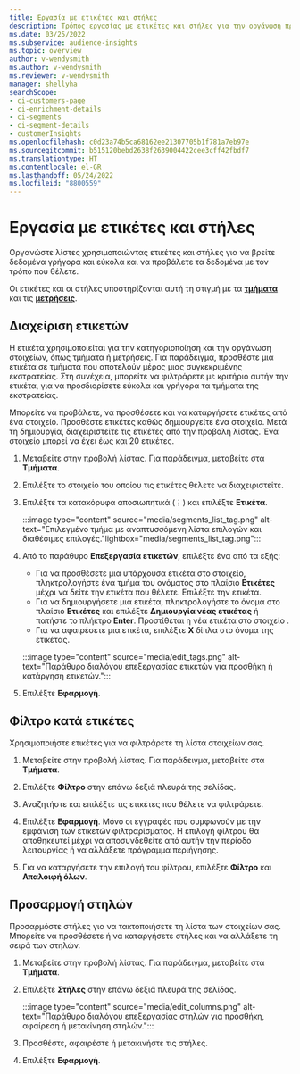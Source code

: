 ```yaml
---
title: Εργασία με ετικέτες και στήλες
description: Τρόπος εργασίας με ετικέτες και στήλες για την οργάνωση προβολών λίστας
ms.date: 03/25/2022
ms.subservice: audience-insights
ms.topic: overview
author: v-wendysmith
ms.author: v-wendysmith
ms.reviewer: v-wendysmith
manager: shellyha
searchScope:
- ci-customers-page
- ci-enrichment-details
- ci-segments
- ci-segment-details
- customerInsights
ms.openlocfilehash: c0d23a74b5ca68162ee21307705b1f781a7eb97e
ms.sourcegitcommit: b515120bebd2638f2639004422cee3cff42fbdf7
ms.translationtype: HT
ms.contentlocale: el-GR
ms.lasthandoff: 05/24/2022
ms.locfileid: "8800559"
---
```

# <a name="work-with-tags-and-columns"></a>Εργασία με ετικέτες και στήλες

Οργανώστε λίστες χρησιμοποιώντας ετικέτες και στήλες για να βρείτε δεδομένα γρήγορα και εύκολα και να προβάλετε τα δεδομένα με τον τρόπο που θέλετε.

Οι ετικέτες και οι στήλες υποστηρίζονται αυτή τη στιγμή με τα **[τμήματα](segments.md)** και τις **[μετρήσεις](measures.md)**.

## <a name="manage-tags"></a>Διαχείριση ετικετών

Η ετικέτα χρησιμοποιείται για την κατηγοριοποίηση και την οργάνωση στοιχείων, όπως τμήματα ή μετρήσεις. Για παράδειγμα, προσθέστε μια ετικέτα σε τμήματα που αποτελούν μέρος μιας συγκεκριμένης εκστρατείας. Στη συνέχεια, μπορείτε να φιλτράρετε με κριτήριο αυτήν την ετικέτα, για να προσδιορίσετε εύκολα και γρήγορα τα τμήματα της εκστρατείας.

Μπορείτε να προβάλετε, να προσθέσετε και να καταργήσετε ετικέτες από ένα στοιχείο. Προσθέστε ετικέτες καθώς δημιουργείτε ένα στοιχείο. Μετά τη δημιουργία, διαχειριστείτε τις ετικέτες από την προβολή λίστας. Ένα στοιχείο μπορεί να έχει έως και 20 ετικέτες.

1. Μεταβείτε στην προβολή λίστας. Για παράδειγμα, μεταβείτε στα **Τμήματα**.

1. Επιλέξτε το στοιχείο του οποίου τις ετικέτες θέλετε να διαχειριστείτε.

1. Επιλέξτε τα κατακόρυφα αποσιωπητικά (&vellip;) και επιλέξτε **Ετικέτα**.

   :::image type="content" source="media/segments_list_tag.png" alt-text="Επιλεγμένο τμήμα με αναπτυσσόμενη λίστα επιλογών και διαθέσιμες επιλογές."lightbox="media/segments_list_tag.png":::

1. Από το παράθυρο **Επεξεργασία ετικετών**, επιλέξτε ένα από τα εξής:

   - Για να προσθέσετε μια υπάρχουσα ετικέτα στο στοιχείο, πληκτρολογήστε ένα τμήμα του ονόματος στο πλαίσιο **Ετικέτες** μέχρι να δείτε την ετικέτα που θέλετε. Επιλέξτε την ετικέτα.
   - Για να δημιουργήσετε μια ετικέτα, πληκτρολογήστε το όνομα στο πλαίσιο **Ετικέτες** και επιλέξτε **Δημιουργία νέας ετικέτας** ή πατήστε το πλήκτρο **Enter**. Προστίθεται η νέα ετικέτα στο στοιχείο .
   - Για να αφαιρέσετε μια ετικέτα, επιλέξτε **X** δίπλα στο όνομα της ετικέτας.

   :::image type="content" source="media/edit_tags.png" alt-text="Παράθυρο διαλόγου επεξεργασίας ετικετών για προσθήκη ή κατάργηση ετικετών.":::

1. Επιλέξτε **Εφαρμογή**.

## <a name="filter-on-tags"></a>Φίλτρο κατά ετικέτες

Χρησιμοποιήστε ετικέτες για να φιλτράρετε τη λίστα στοιχείων σας.

1. Μεταβείτε στην προβολή λίστας. Για παράδειγμα, μεταβείτε στα **Τμήματα**.

1. Επιλέξτε **Φίλτρο** στην επάνω δεξιά πλευρά της σελίδας.

1. Αναζητήστε και επιλέξτε τις ετικέτες που θέλετε να φιλτράρετε.

1. Επιλέξτε **Εφαρμογή**. Μόνο οι εγγραφές που συμφωνούν με την εμφάνιση των ετικετών φιλτραρίσματος. Η επιλογή φίλτρου θα αποθηκευτεί μέχρι να αποσυνδεθείτε από αυτήν την περίοδο λειτουργίας ή να αλλάξετε πρόγραμμα περιήγησης.

1. Για να καταργήσετε την επιλογή του φίλτρου, επιλέξτε **Φίλτρο** και **Απαλοιφή όλων**.

## <a name="customize-columns"></a>Προσαρμογή στηλών

Προσαρμόστε στήλες για να τακτοποιήσετε τη λίστα των στοιχείων σας. Μπορείτε να προσθέσετε ή να καταργήσετε στήλες και να αλλάξετε τη σειρά των στηλών.

1. Μεταβείτε στην προβολή λίστας. Για παράδειγμα, μεταβείτε στα **Τμήματα**.

1. Επιλέξτε **Στήλες** στην επάνω δεξιά πλευρά της σελίδας.

   :::image type="content" source="media/edit_columns.png" alt-text="Παράθυρο διαλόγου επεξεργασίας στηλών για προσθήκη, αφαίρεση ή μετακίνηση στηλών.":::

1. Προσθέστε, αφαιρέστε ή μετακινήστε τις στήλες.

1. Επιλέξτε **Εφαρμογή**.

